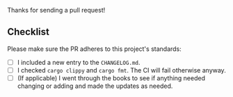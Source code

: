 Thanks for sending a pull request!

## Checklist

Please make sure the PR adheres to this project's standards:

- [ ] I included a new entry to the `CHANGELOG.md`.
- [ ] I checked `cargo clippy` and `cargo fmt`. The CI will fail otherwise anyway.
- [ ] (If applicable) I went through the books to see if anything needed changing or adding and made the updates as needed.
